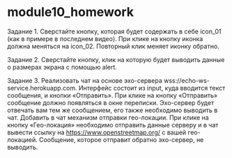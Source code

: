 # module10_homework

Задание 1.
Сверстайте кнопку, которая будет содержать в себе icon_01 (как в примере в последнем видео). 
При клике на кнопку иконка должна меняться на icon_02. Повторный клик меняет иконку обратно.

Задание 2. 
Сверстайте кнопку, клик на которую будет выводить данные о размерах экрана с помощью alert.

Задание 3.
Реализовать чат на основе эхо-сервера wss://echo-ws-service.herokuapp.com.
Интерфейс состоит из input, куда вводится текст сообщения, и кнопки «Отправить».
При клике на кнопку «Отправить» сообщение должно появляться в окне переписки.
Эхо-сервер будет отвечать вам тем же сообщением, его также необходимо выводить в чат.
Добавить в чат механизм отправки гео-локации.
При клике на кнопку «Гео-локация» необходимо отправить данные серверу и в чат вывести ссылку на https://www.openstreetmap.org/ с вашей гео-локацией. 
Сообщение, которое отправит обратно эхо-сервер, не выводить.
